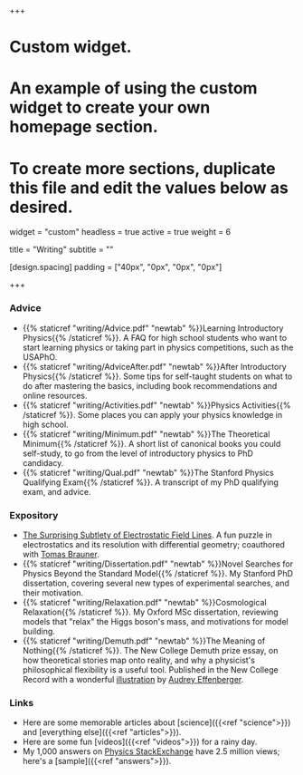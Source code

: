 +++
# Custom widget.
# An example of using the custom widget to create your own homepage section.
# To create more sections, duplicate this file and edit the values below as desired.
widget = "custom"
headless = true
active = true
weight = 6

title = "Writing"
subtitle = ""

[design.spacing] 
padding = ["40px", "0px", "0px", "0px"]

+++

### Advice 

- {{% staticref "writing/Advice.pdf" "newtab" %}}Learning Introductory Physics{{% /staticref %}}. A FAQ for high school students who want to start learning physics or taking part in physics competitions, such as the USAPhO. 
- {{% staticref "writing/AdviceAfter.pdf" "newtab" %}}After Introductory Physics{{% /staticref %}}. Some tips for self-taught students on what to do after mastering the basics, including book recommendations and online resources.
- {{% staticref "writing/Activities.pdf" "newtab" %}}Physics Activities{{% /staticref %}}. Some places you can apply your physics knowledge in high school.
- {{% staticref "writing/Minimum.pdf" "newtab" %}}The Theoretical Minimum{{% /staticref %}}. A short list of canonical books you could self-study, to go from the level of introductory physics to PhD candidacy.
- {{% staticref "writing/Qual.pdf" "newtab" %}}The Stanford Physics Qualifying Exam{{% /staticref %}}. A transcript of my PhD qualifying exam, and advice.

### Expository

- [The Surprising Subtlety of Electrostatic Field Lines](https://arxiv.org/abs/2411.08283). A fun puzzle in electrostatics and its resolution with differential geometry; coauthored with [Tomas Brauner](https://sites.google.com/site/braunercz/home).
- {{% staticref "writing/Dissertation.pdf" "newtab" %}}Novel Searches for Physics Beyond the Standard Model{{% /staticref %}}. My Stanford PhD dissertation, covering several new types of experimental searches, and their motivation. 
- {{% staticref "writing/Relaxation.pdf" "newtab" %}}Cosmological Relaxation{{% /staticref %}}. My Oxford MSc dissertation, reviewing models that "relax" the Higgs boson's mass, and motivations for model building.
- {{% staticref "writing/Demuth.pdf" "newtab" %}}The Meaning of Nothing{{% /staticref %}}. The New College Demuth prize essay, on how theoretical stories map onto reality, and why a physicist's philosophical flexibility is a useful tool. Published in the New College Record with a wonderful [illustration](https://aeffen.github.io/art.html) by [Audrey Effenberger](https://aeffen.github.io/).

### Links

- Here are some memorable articles about [science]({{<ref "science">}}) and [everything else]({{<ref "articles">}}).
- Here are some fun [videos]({{<ref "videos">}}) for a rainy day.
- My 1,000 answers on [Physics StackExchange](https://physics.stackexchange.com/users/83398/knzhou) have 2.5 million views; here's a [sample]({{<ref "answers">}}).